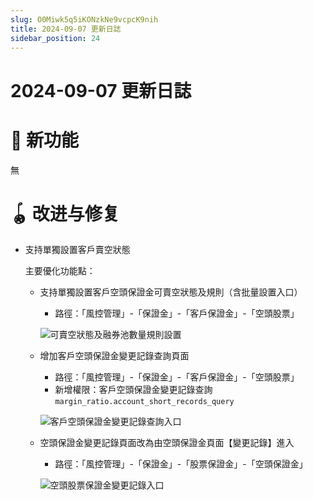 ```yaml
---
slug: O0Miwk5q5iKONzkNe9vcpcK9nih
title: 2024-09-07 更新日誌
sidebar_position: 24
---
```



# 2024-09-07 更新日誌


# 🎉 新功能


無


# 🪀 改进与修复

- 支持單獨設置客戶賣空狀態

    主要優化功能點：

    - 支持單獨設置客戶空頭保證金可賣空狀態及規則（含批量設置入口）
        - 路徑：「風控管理」-「保證金」-「客戶保證金」-「空頭股票」

        ![可賣空狀態及融券池數量規則設置](/assets/00d7429a941ad89cf294e3be4701e6ce.png)

    - 增加客戶空頭保證金變更記錄查詢頁面
        - 路徑：「風控管理」-「保證金」-「客戶保證金」-「空頭股票」
        - 新增權限：客戶空頭保證金變更記錄查詢 `margin_ratio.account_short_records_query`

        ![客戶空頭保證金變更記錄查詢入口](/assets/eeffae10f1631bfaee6368f723de2516.png)

    - 空頭保證金變更記錄頁面改為由空頭保證金頁面【變更記錄】進入
        - 路徑：「風控管理」-「保證金」-「股票保證金」-「空頭保證金」

        ![空頭股票保證金變更記錄入口](/assets/e93c66e93a1e3483760369b72a073c07.png)

